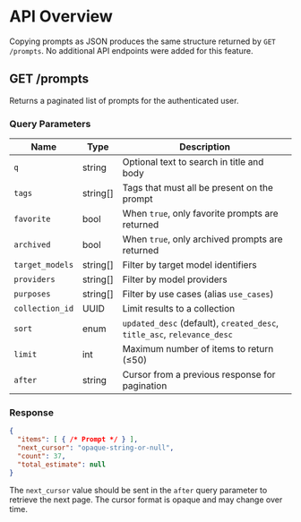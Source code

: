 # API Overview

Copying prompts as JSON produces the same structure returned by `GET /prompts`.
No additional API endpoints were added for this feature.

## GET /prompts

Returns a paginated list of prompts for the authenticated user.

### Query Parameters

| Name | Type | Description |
|------|------|-------------|
| `q` | string | Optional text to search in title and body |
| `tags` | string[] | Tags that must all be present on the prompt |
| `favorite` | bool | When `true`, only favorite prompts are returned |
| `archived` | bool | When `true`, only archived prompts are returned |
| `target_models` | string[] | Filter by target model identifiers |
| `providers` | string[] | Filter by model providers |
| `purposes` | string[] | Filter by use cases (alias `use_cases`) |
| `collection_id` | UUID | Limit results to a collection |
| `sort` | enum | `updated_desc` (default), `created_desc`, `title_asc`, `relevance_desc` |
| `limit` | int | Maximum number of items to return (≤50) |
| `after` | string | Cursor from a previous response for pagination |

### Response

```json
{
  "items": [ { /* Prompt */ } ],
  "next_cursor": "opaque-string-or-null",
  "count": 37,
  "total_estimate": null
}
```

The `next_cursor` value should be sent in the `after` query parameter to
retrieve the next page.  The cursor format is opaque and may change over
 time.
